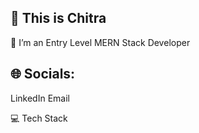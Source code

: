 ## 👋 This is Chitra

🌱 I’m an Entry Level MERN Stack Developer

## 🌐 Socials:
LinkedIn Email

💻 Tech Stack


